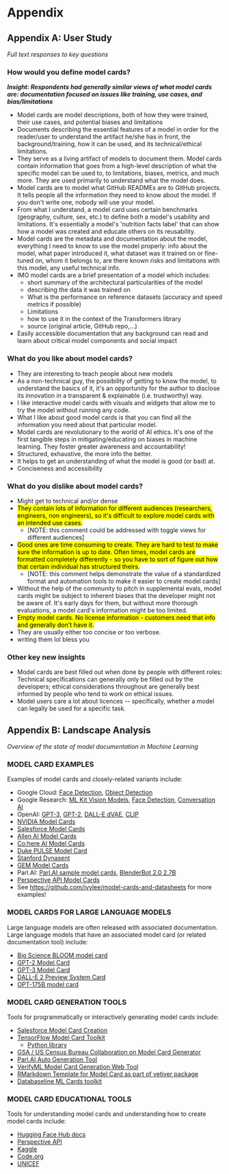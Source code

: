 # Appendix

## Appendix A: User Study
_Full text responses to key questions_

### How would you define model cards?

***Insight: Respondents had generally similar views of what model cards are: documentation focused on issues like training, use cases, and bias/limitations***

* Model cards are model descriptions, both of how they were trained, their use cases, and potential biases and limitations
* Documents describing the essential features of a model in order for the reader/user to understand the artifact he/she has in front, the background/training, how it can be used, and its technical/ethical limitations.
* They serve as a living artifact of models to document them. Model cards contain information that goes from a high-level description of what the specific model can be used to, to limitations, biases, metrics, and much more. They are used primarily to understand what the model does.
* Model cards are to model what GitHub READMEs are to GitHub projects. It tells people all the information they need to know about the model. If you don't write one, nobody will use your model.
* From what I understand, a model card uses certain benchmarks (geography, culture, sex, etc.) to define both a model's usability and limitations. It's essentially a model's 'nutrition facts label' that can show how a model was created and educate others on its reusability.
* Model cards are the metadata and documentation about the model, everything I need to know to use the model properly: info about the model, what paper introduced it, what dataset was it trained on or fine-tuned on, whom it belongs to, are there known risks and limitations with this model, any useful technical info.
* IMO model cards are a brief presentation of a model which includes:
  *  short summary of the architectural particularities of the model
  *  describing the data it was trained on
  *  What is the performance on reference datasets (accuracy and speed metrics if possible)
  *  Limitations
  *  how to use it in the context of the Transformers library
  *  source (original article, GitHub repo,...)
*  Easily accessible documentation that any background can read and learn about critical model components and social impact


### What do you like about model cards?

* They are interesting to teach people about new models
* As a non-technical guy, the possibility of getting to know the model, to understand the basics of it, it's an opportunity for the author to disclose its innovation in a transparent & explainable (i.e. trustworthy) way.
* I like interactive model cards with visuals and widgets that allow me to try the model without running any code.
* What I like about good model cards is that you can find all the information you need about that particular model.
* Model cards are revolutionary to the world of AI ethics. It's one of the first tangible steps in mitigating/educating on biases in machine learning. They foster greater awareness and accountability!
* Structured, exhaustive, the more info the better.
* It helps to get an understanding of what the model is good (or bad) at.
* Conciseness and accessibility


### What do you dislike about model cards?

* Might get to technical and/or dense
* <mark >They contain lots of information for different audiences (researchers, engineers, non engineers), so it's difficult to explore model cards with an intended use cases.</mark> 
  * [NOTE: this comment could be addressed with toggle views for different audiences]
* <mark >Good ones are time consuming to create. They are hard to test to make sure the information is up to date. Often times, model cards are formatted completely differently - so you have to sort of figure out how that certain individual has structured theirs.</mark> 
  * [NOTE: this comment helps demonstrate the value of a standardized format and automation tools to make it easier to create model cards]
* Without the help of the community to pitch in supplemental evals, model cards might be subject to inherent biases that the developer might not be aware of. It's early days for them, but without more thorough evaluations, a model card's information might be too limited.
* <mark > Empty model cards. No license information - customers need that info and generally don't have it.</mark> 
* They are usually either too concise or too verbose.
* writing them lol bless you

### Other key new insights

* Model cards are best filled out when done by people with different roles: Technical specifications can generally only be filled out by the developers; ethical considerations throughout are generally best informed by people who tend to work on ethical issues.
* Model users care a lot about licences -- specifically, whether a model can legally be used for a specific task.


## Appendix B: Landscape Analysis
_Overview of the state of model documentation in Machine Learning_

### MODEL CARD EXAMPLES
Examples of model cards and closely-related variants include: 

* Google Cloud: [Face Detection](https://modelcards.withgoogle.com/face-detection), [Object Detection](https://modelcards.withgoogle.com/object-detection)
* Google Research: [ML Kit Vision Models](https://developers.google.com/s/results/ml-kit?q=%22Model%20Card%22), [Face Detection](https://sites.google.com/view/perception-cv4arvr/blazeface), [Conversation AI](https://github.com/conversationai/perspectiveapi/tree/main/model-cards)
* OpenAI: [GPT-3](https://github.com/openai/gpt-3/blob/master/model-card.md), [GPT-2](https://github.com/openai/gpt-2/blob/master/model_card.md), [DALL-E dVAE](https://github.com/openai/DALL-E/blob/master/model_card.md), [CLIP](https://github.com/openai/CLIP-featurevis/blob/master/model-card.md)
* [NVIDIA Model Cards](https://catalog.ngc.nvidia.com/models?filters=&orderBy=weightPopularASC&query=)
* [Salesforce Model Cards](https://blog.salesforceairesearch.com/model-cards-for-ai-model-transparency/)
* [Allen AI Model Cards](https://github.com/allenai/allennlp-models/tree/main/allennlp_models/modelcards)
* [Co:here AI Model Cards](https://docs.cohere.ai/responsible-use/)
* [Duke PULSE Model Card](https://arxiv.org/pdf/2003.03808.pdf)
* [Stanford Dynasent](https://github.com/cgpotts/dynasent/blob/main/dynasent_modelcard.md)
* [GEM Model Cards](https://gem-benchmark.com/model_cards)
* Parl.AI: [Parl.AI sample model cards](https://github.com/facebookresearch/ParlAI/tree/main/docs/sample_model_cards), [BlenderBot 2.0 2.7B](https://github.com/facebookresearch/ParlAI/blob/main/parlai/zoo/blenderbot2/model_card.md)
* [Perspective API Model Cards](https://github.com/conversationai/perspectiveapi/tree/main/model-cards)
* See https://github.com/ivylee/model-cards-and-datasheets for more examples!

### MODEL CARDS FOR LARGE LANGUAGE MODELS
Large language models are often released with associated documentation. Large language models that have an associated model card (or related documentation tool) include: 


* [Big Science BLOOM model card](https://huggingface.co/bigscience/bloom)
* [GPT-2 Model Card](https://github.com/openai/gpt-2/blob/master/model_card.md) 
* [GPT-3 Model Card](https://github.com/openai/gpt-3/blob/master/model-card.md)
* [DALL-E 2 Preview System Card](https://github.com/openai/dalle-2-preview/blob/main/system-card.md)
* [OPT-175B model card](https://arxiv.org/pdf/2205.01068.pdf)

### MODEL CARD GENERATION TOOLS
Tools for programmatically or interactively generating model cards include: 

* [Salesforce Model Card Creation](https://help.salesforce.com/s/articleView?id=release-notes.rn_bi_edd_model_card.htm&type=5&release=232)
* [TensorFlow Model Card Toolkit](https://ai.googleblog.com/2020/07/introducing-model-card-toolkit-for.html)
  * [Python library](https://pypi.org/project/model-card-toolkit/)
* [GSA / US Census Bureau Collaboration on Model Card Generator](https://bias.xd.gov/resources/model-card-generator/)
* [Parl.AI Auto Generation Tool](https://parl.ai/docs/tutorial_model_cards.html)
* [VerifyML Model Card Generation Web Tool](https://www.verifyml.com)
* [RMarkdown Template for Model Card as part of vetiver package](https://cran.r-project.org/web/packages/vetiver/vignettes/model-card.html)
* [Databaseline ML Cards toolkit](https://databaseline.tech/ml-cards/)

### MODEL CARD EDUCATIONAL TOOLS
Tools for understanding model cards and understanding how to create model cards include: 

* [Hugging Face Hub docs](https://huggingface.co/course/chapter4/4?fw=pt)
* [Perspective API](https://developers.perspectiveapi.com/s/about-the-api-model-cards)
* [Kaggle](https://www.kaggle.com/code/var0101/model-cards/tutorial)
* [Code.org](https://studio.code.org/s/aiml-2021/lessons/8)
* [UNICEF](https://unicef.github.io/inventory/data/model-card/)
